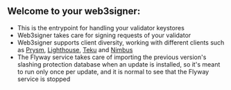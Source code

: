 ## Welcome to your web3signer:

- This is the entrypoint for handling your validator keystores
- Web3signer takes care for signing requests of your validator
- Web3signer supports client diversity, working with different clients such as [Prysm](http://my.dappnode/installer/dnp/prysm.dnp.dappnode.eth), [Lighthouse](http://my.dappnode/installer/dnp/lighthouse.dnp.dappnode.eth), [Teku](http://my.dappnode/installer/dnp/teku.dnp.dappnode.eth) and [Nimbus](http://my.dappnode/installer/dnp/nimbus.dnp.dappnode.eth)
- The Flyway service takes care of importing the previous version's slashing protection database when an update is installed, so it's meant to run only once per update, and it is normal to see that the Flyway service is stopped
